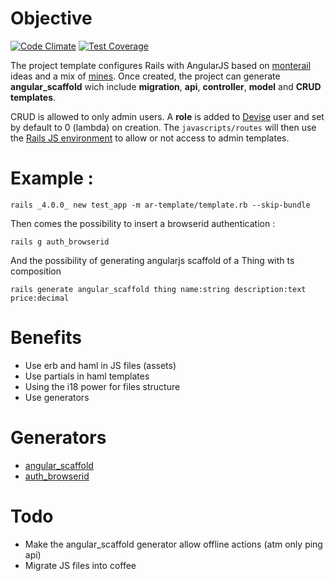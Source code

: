 # Objective
[![Code Climate](https://codeclimate.com/github/alain-andre/ar-template/badges/gpa.svg)](https://codeclimate.com/github/alain-andre/ar-template)
[![Test Coverage](https://codeclimate.com/github/alain-andre/ar-template/badges/coverage.svg)](https://codeclimate.com/github/alain-andre/ar-template)

The project template configures Rails with AngularJS based on [monterail](http://monterail.com/) ideas and a mix of [mines](http://www.alain-andre.fr/blog/2015/01/23/configurer-rails-avec-angularjs/). Once created, the project can generate **angular_scaffold** wich include **migration**, **api**, **controller**, **model** and **CRUD templates**.

CRUD is allowed to only admin users. A **role** is added to [Devise](https://github.com/plataformatec/devise) user and set by default to 0 (lambda) on creation. The `javascripts/routes` will then use the [Rails JS environment](http://www.alain-andre.fr/blog/2015/01/23/configurer-rails-avec-angularjs/) to allow or not access to admin templates.

# Example :
`rails _4.0.0_ new test_app -m ar-template/template.rb --skip-bundle`

Then comes the possibility to insert a browserid authentication :

`rails g auth_browserid`

And the possibility of generating angularjs scaffold of a Thing with ts composition

`rails generate angular_scaffold thing name:string description:text price:decimal` 

# Benefits
  * Use erb and haml in JS files (assets)
  * Use partials in haml templates
  * Using the i18 power for files structure
  * Use generators

# Generators
  * [angular_scaffold](https://github.com/alain-andre/ar-template/tree/master/angular_scaffold)
  * [auth_browserid](https://github.com/alain-andre/ar-template/tree/master/auth_browserid)

# Todo
  * Make the angular_scaffold generator allow offline actions (atm only ping api)
  * Migrate JS files into coffee
